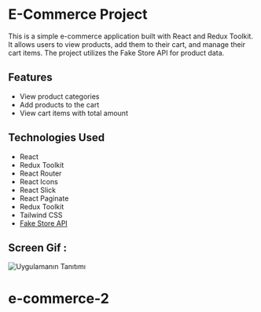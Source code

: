 # E-Commerce Project

This is a simple e-commerce application built with React and Redux Toolkit. It allows users to view products, add them to their cart, and manage their cart items. The project utilizes the Fake Store API for product data.

## Features

- View product categories
- Add products to the cart
- View cart items with total amount

## Technologies Used

- React
- Redux Toolkit
- React Router
- React Icons
- React Slick
- React Paginate
- Redux Toolkit
- Tailwind CSS
- [Fake Store API](https://fakestoreapi.com)

## Screen Gif :

![Uygulamanın Tanıtımı](./assets/images/my-animation.gif)
# e-commerce-2
